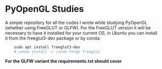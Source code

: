 # PyOpenGL Studies

A simple repository for all the codes I wrote while studying PyOpenGL (whether using FreeGLUT or GLFW). For the FreeGLUT version it will be necessary to have it installed for your current OS, in Ubuntu you can install it from the freeglut3-dev package or by conda:

```bash
    sudo apt install freeglut3-dev
    # conda install -c conda-forge freeglut
```

**For the GLFW variant the requirements.txt should cover**